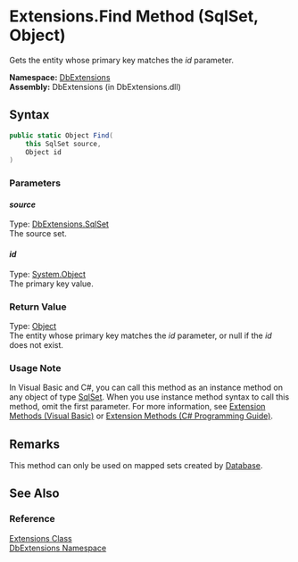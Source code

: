 Extensions.Find Method (SqlSet, Object)
=======================================
Gets the entity whose primary key matches the *id* parameter.

**Namespace:** [DbExtensions][1]  
**Assembly:** DbExtensions (in DbExtensions.dll)

Syntax
------

```csharp
public static Object Find(
	this SqlSet source,
	Object id
)
```

### Parameters

#### *source*
Type: [DbExtensions.SqlSet][2]  
The source set.

#### *id*
Type: [System.Object][3]  
The primary key value.

### Return Value
Type: [Object][3]  
 The entity whose primary key matches the *id* parameter, or null if the *id* does not exist. 
### Usage Note
In Visual Basic and C#, you can call this method as an instance method on any object of type [SqlSet][2]. When you use instance method syntax to call this method, omit the first parameter. For more information, see [Extension Methods (Visual Basic)][4] or [Extension Methods (C# Programming Guide)][5].

Remarks
-------
 This method can only be used on mapped sets created by [Database][6]. 

See Also
--------

### Reference
[Extensions Class][7]  
[DbExtensions Namespace][1]  

[1]: ../README.md
[2]: ../SqlSet/README.md
[3]: http://msdn.microsoft.com/en-us/library/e5kfa45b
[4]: http://msdn.microsoft.com/en-us/library/bb384936.aspx
[5]: http://msdn.microsoft.com/en-us/library/bb383977.aspx
[6]: ../Database/README.md
[7]: README.md